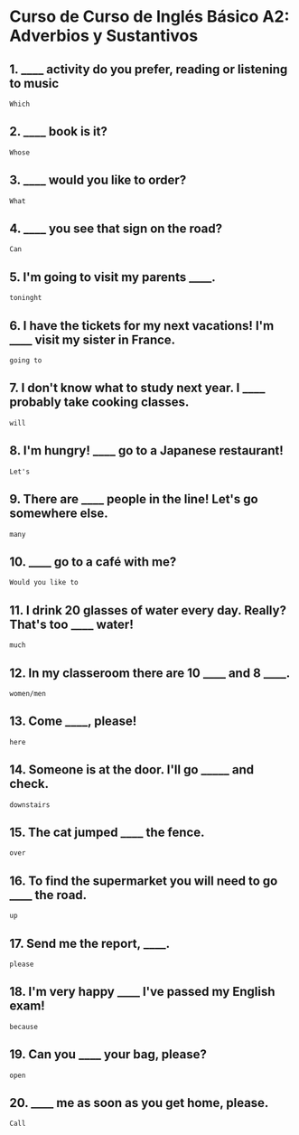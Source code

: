 # Curso de Curso de Inglés Básico A2: Adverbios y Sustantivos

## 1. ____ activity do you prefer, reading or listening to music
    Which

## 2. ____ book is it?
    Whose

## 3. ____ would you like to order?
    What

## 4. ____ you see that sign on the road?
    Can

## 5. I'm going to visit my parents ____.
    toninght

## 6. I have the tickets for my next vacations! I'm ____ visit my sister in France.
    going to

## 7. I don't know what to study next year. I ____ probably take cooking classes.
    will

## 8. I'm hungry! ____ go to a Japanese restaurant!
    Let's

## 9. There are ____ people in the line! Let's go somewhere else.
    many

## 10. ____ go to a café with me?
    Would you like to

## 11. I drink 20 glasses of water every day. Really? That's too ____ water!
    much

## 12. In my classeroom there are 10 ____ and 8 ____.
    women/men

## 13. Come ____, please!
    here

## 14. Someone is at the door. I'll go _____ and check.
    downstairs

## 15. The cat jumped ____ the fence.
    over

## 16. To find the supermarket you will need to go ____ the road.
    up

## 17. Send me the report, ____.
    please

## 18. I'm very happy ____ I've passed my English exam!
    because

## 19. Can you ____ your bag, please?
    open
    
## 20. ____ me as soon as you get home, please.
    Call
    

